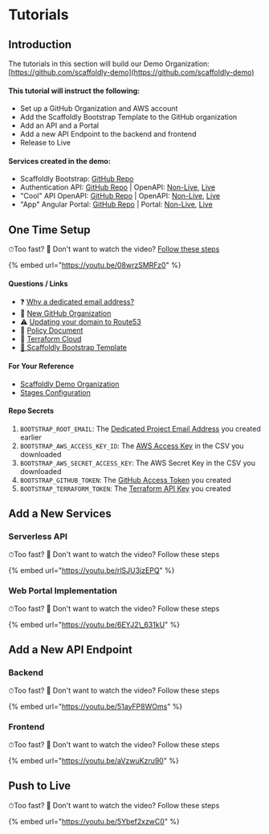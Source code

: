 # Tutorials

## Introduction

The tutorials in this section will build our Demo Organization:  
[https://github.com/scaffoldly-demo](https://github.com/scaffoldly-demo)

#### This tutorial will instruct the following:

* Set up a GitHub Organization and AWS account
* Add the Scaffoldly Bootstrap Template to the GitHub organization
* Add an API and a Portal
* Add a new API Endpoint to the backend and frontend
* Release to Live

#### Services created in the demo:

* Scaffoldly Bootstrap: [GitHub Repo](https://github.com/scaffoldly-demo/scaffoldly-bootstrap)
* Authentication API: [GitHub Repo](https://github.com/scaffoldly-demo/sly-auth-api) \| OpenAPI: [Non-Live](https://swagger.scaffold.ly/?url=https://sly-dev.scaffoldly.xyz/auth/openapi.json), [Live](https://swagger.scaffold.ly/?url=https://sly.scaffoldly.xyz/auth/openapi.json)
* "Cool" API OpenAPI: [GitHub Repo](https://github.com/scaffoldly-demo/cool-sls-rest-api) \| OpenAPI: [Non-Live](https://swagger.scaffold.ly/?url=https://sly-dev.scaffoldly.xyz/cool/openapi.json), [Live](https://swagger.scaffold.ly/?url=https://sly.scaffoldly.xyz/cool/openapi.json)
* "App" Angular Portal: [GitHub Repo](https://github.com/scaffoldly-demo/app-web-angular) \| Portal: [Non-Live](https://app-dev.scaffoldly.xyz), [Live](https://app.scaffoldly.xyz)

## One Time Setup

⏱Too fast? 📕 Don't want to watch the video? [Follow these steps](one-time-setup.md#prerequisites)

{% embed url="https://youtu.be/08wrzSMRFz0" %}

#### Questions / Links

* ❓ [Why a dedicated email address?](../faqs.md#why-do-i-need-a-dedicated-email-for-my-project)
* 🔗 [New GitHub Organization](https://github.com/organizations/plan)
* ⚠️ [Updating your domain to Route53](../infrastructure-1/using-an-existing-domain.md)
* 📕 [Policy Document](one-time-setup.md#iam-role)
* 🔗 [Terraform Cloud](https://www.terraform.io/cloud)
* [🔗 Scaffoldly Bootstrap Template](https://github.com/scaffoldly/bootstrap-template)

#### For Your Reference

* [Scaffoldly Demo Organization](https://github.com/scaffoldly-demo)
* [Stages Configuration](https://github.com/scaffoldly-demo/scaffoldly-bootstrap/blob/76206b8a41af9e2a58c0eba3c987f3f65ab46ea3/main.tf#L20-L28)

#### Repo Secrets

1. `BOOTSTRAP_ROOT_EMAIL`: The [Dedicated Project Email Address](one-time-setup.md#dedicated-project-email-address) you created earlier
2. `BOOTSTRAP_AWS_ACCESS_KEY_ID`: The [AWS Access Key](one-time-setup.md#iam-user) in the CSV you downloaded
3. `BOOTSTRAP_AWS_SECRET_ACCESS_KEY`: The AWS Secret Key in the CSV you downloaded
4. `BOOTSTRAP_GITHUB_TOKEN`: The [GitHub Access Token](one-time-setup.md#github-token) you created
5. `BOOTSTRAP_TERRAFORM_TOKEN`: The [Terraform API Key](one-time-setup.md#terraform-cloud) you created

## Add a New Services

### Serverless API

⏱Too fast? 📕 Don't want to watch the video? Follow these steps

{% embed url="https://youtu.be/rlSJU3jzEPQ" %}

### Web Portal Implementation

⏱Too fast? 📕 Don't want to watch the video? Follow these steps

{% embed url="https://youtu.be/6EYJ2\_631kU" %}

## Add a New API Endpoint

### Backend

⏱Too fast? 📕 Don't want to watch the video? Follow these steps

{% embed url="https://youtu.be/51ayFP8WOms" %}

### Frontend

⏱Too fast? 📕 Don't want to watch the video? Follow these steps

{% embed url="https://youtu.be/aVzwuKzru90" %}

## Push to Live

⏱Too fast? 📕 Don't want to watch the video? Follow these steps

{% embed url="https://youtu.be/5Ybef2xzwC0" %}



